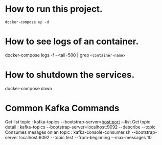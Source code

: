# How to run this project.
```
docker-compose up -d
```

# How to see logs of an container.
docker-compose logs -f --tail=500 | grep `<container-name>`

# How to shutdown the services.
docker-compose down


# Common Kafka Commands
Get list topic                  : kafka-topics --bootstrap-server=<host:port> --list
Get topic detail                : kafka-topics --bootstrap-server=localhost:9092 --describe --topic <topic-name>
Consumes mesages on an topic    : kafka-console-consumer.sh --bootstrap-server localhost:9092 --topic test --from-beginning --max-messages 10
